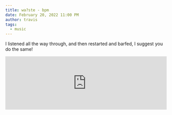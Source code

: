 ```yaml
---
title: wa?ste - bpm
date: February 20, 2022 11:00 PM
author: travis
tags:
  - music
---
```

I listened all the way through, and then restarted and barfed, I suggest you do the same!

<iframe width="100%" height="166" scrolling="no" frameborder="no" allow="autoplay" src="https://w.soundcloud.com/player/?url=https%3A//api.soundcloud.com/tracks/740134714&color=%23ff5500&auto_play=false&hide_related=false&show_comments=true&show_user=true&show_reposts=false&show_teaser=true"></iframe>